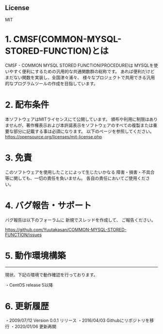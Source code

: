 ## License
MIT
# 1. CMSF(COMMON-MYSQL-STORED-FUNCTION)とは

 CMSF - COMMON MYSQL STORED FUNCTION(PROCEDURE)は
 MYSQLを使いやすく便利にするための汎用的な共通関数群の総称です。
あれば便利だけどまだない関数を実装し、全国津々浦々、
様々なプロジェクトで共用できる汎用的なプログラムツールの作成を目指しています。 


# 2. 配布条件  

  本ソフトウェアはMITライセンスにて公開しています。
  頒布や利用に制限はありませんが、著作権表示および本許諾表示をソフトウェアのすべての複製または重要な部分に記載する事は必須になります。
  以下のページを参照してください。
  https://opensource.org/licenses/mit-license.php


# 3. 免責  

  このソフトウェアを使用したことによって生じたいかなる
  障害・損害・不具合等に関しても、一切の責任を負いません。
  各自の責任においてご使用ください。

# 4. バグ報告・サポート  

  バグ報告は以下のフォーラムに
  新規でスレッドを作成して、
  ご報告ください。

  https://github.com/Yuutakasan/COMMON-MYSQL-STORED-FUNCTION/issues

# 5. 動作環境構築  
-----------------

  現状、下記の環境で動作確認を行っております。

  ・CentOS release 5以降

# 6. 更新履歴  

  ・2009/07/12 Version 0.0.1 リリース
  ・2016/04/03 Githubにリポジトリを移行
  ・2020/01/06 更新再開
